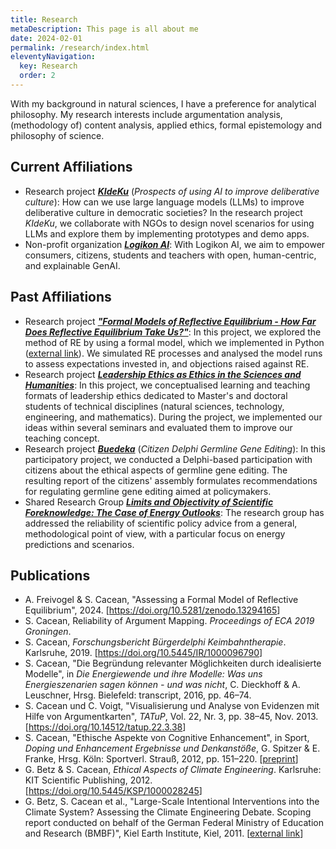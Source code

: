 ```yaml
---
title: Research
metaDescription: This page is all about me
date: 2024-02-01
permalink: /research/index.html
eleventyNavigation:
  key: Research
  order: 2
---
```


With my background in natural sciences, I have a preference for analytical philosophy. My research interests include argumentation analysis, (methodology of) content analysis, applied ethics, formal epistemology and philosophy of science. 

## Current Affiliations

+ Research project [**_KIdeKu_**](https://compphil2mmae.github.io/research/kideku/) (*Prospects of using AI to improve deliberative culture*): How can we use large language models (LLMs) to improve deliberative culture in democratic societies? In the research project *KIdeKu*, we collaborate with NGOs to design novel scenarios for using LLMs and explore them by implementing prototypes and demo apps. 
+ Non-profit organization [**_Logikon AI_**](https://logikon.ai/): With Logikon AI, we aim to empower consumers, citizens, students and teachers with open, human-centric, and explainable GenAI.

## Past Affiliations

+ Research project [**_"Formal Models of Reflective Equilibrium - How Far Does Reflective Equilibrium Take Us?"_**](https://re-models.github.io/): In this project, we explored the method of RE by using a formal model, which we implemented in Python ([external link](https://github.com/re-models/rethon)). We simulated RE processes and analysed the model runs to assess expectations invested in, and objections raised against RE.
+ Research project [**_Leadership Ethics as Ethics in the Sciences and Humanities_**](https://uni-tuebingen.de/forschung/zentren-und-institute/internationales-zentrum-fuer-ethik-in-den-wissenschaften/das-izew/archiv/abgeschlossene-projekte/projektseiten/fuehrungsethik-als-ethik-in-den-wissenschaften/): In this project, we conceptualised learning and teaching formats of leadership ethics dedicated to Master's and doctoral students of technical disciplines (natural sciences, technology, engineering, and mathematics). During the project, we implemented our ideas within several seminars and evaluated them to improve our teaching concept. 
+ Research project [**_Buedeka_**](https://www.wmk.itz.kit.edu/2950.php) (*Citizen Delphi Germline Gene Editing*): In this participatory project, we conducted a Delphi-based participation with citizens about the ethical aspects of germline gene editing. The resulting report of the citizens' assembly formulates recommendations for regulating germline gene editing aimed at policymakers. 
+ Shared Research Group [**_Limits and Objectivity of Scientific Foreknowledge: The Case of Energy Outlooks_**](https://srg-lobster.philosophie.kit.edu/): The research group has addressed the reliability of scientific policy advice from a general, methodological point of view, with a particular focus on energy predictions and scenarios. 


## Publications

+ A. Freivogel & S. Cacean, "Assessing a Formal Model of Reflective Equilibrium", 2024. [<https://doi.org/10.5281/zenodo.13294165>]
+ S. Cacean, Reliability of Argument Mapping. *Proceedings of ECA 2019 Groningen*.
+ S. Cacean, *Forschungsbericht Bürgerdelphi Keimbahntherapie*. Karlsruhe, 2019. [<https://doi.org/10.5445/IR/1000096790>]
+ S. Cacean, "Die Begründung relevanter Möglichkeiten durch idealisierte Modelle", in *Die Energiewende und ihre Modelle: Was uns Energieszenarien sagen können - und was nicht*, C. Dieckhoff & A. Leuschner, Hrsg. Bielefeld: transcript, 2016, pp. 46–74.
+ S. Cacean und C. Voigt, "Visualisierung und Analyse von Evidenzen mit Hilfe von Argumentkarten", *TATuP*, Vol. 22, Nr. 3, pp. 38–45, Nov. 2013. [<https://doi.org/10.14512/tatup.22.3.38>]
+ S. Cacean, "Ethische Aspekte von Cognitive Enhancement", in Sport, *Doping und Enhancement Ergebnisse und Denkanstöße*, G. Spitzer & E. Franke, Hrsg. Köln: Sportverl. Strauß, 2012, pp. 151–220. [[preprint](https://www.academia.edu/25636493/Ethische_Aspekte_von_Cognitive_Enhancement_Eine_Analyse_mit_Argumentkarten_preprint_version_)]
+ G. Betz & S. Cacean, *Ethical Aspects of Climate Engineering*. Karlsruhe: KIT Scientific Publishing, 2012. [<https://doi.org/10.5445/KSP/1000028245>]
+ G. Betz, S. Cacean et al., "Large-Scale Intentional Interventions into the Climate System? Assessing the Climate Engineering Debate. Scoping report conducted on behalf of the German Federal Ministry of Education and Research (BMBF)", Kiel Earth Institute, Kiel, 2011. [[external link](https://www.ifw-kiel.de/publications/large-scale-intentional-intervention-s-into-the-climate-system-assessing-the-climate-engineering-debate-24573/)]


